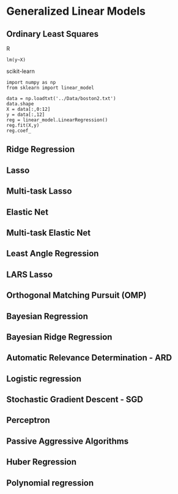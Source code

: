# Generalized Linear Models

## Ordinary Least Squares

R
```[R]
lm(y~X)
```

scikit-learn
```[python]
import numpy as np
from sklearn import linear_model

data = np.loadtxt('../Data/boston2.txt')
data.shape
X = data[:,0:12]
y = data[:,12]
reg = linear_model.LinearRegression()
reg.fit(X,y)
reg.coef_
```


## Ridge Regression
## Lasso
## Multi-task Lasso
## Elastic Net
## Multi-task Elastic Net
## Least Angle Regression
## LARS Lasso
## Orthogonal Matching Pursuit (OMP)
## Bayesian Regression
## Bayesian Ridge Regression
## Automatic Relevance Determination - ARD
## Logistic regression
## Stochastic Gradient Descent - SGD
## Perceptron
## Passive Aggressive Algorithms
## Huber Regression
## Polynomial regression
